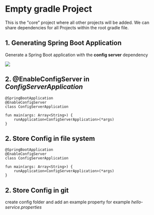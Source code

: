 # Empty gradle Project

This is the "core" project where all other projects will be added. We can share dependencies for all Projects within the root gradle file.

 ## 1. Generating Spring Boot Application
 Generate a Spring Boot application with the **config server** dependency
 
 <img src='gifs/create-config-server.gif' />

 ## 2. @EnableConfigServer in *ConfigServerApplication*
 
 ```
 @SpringBootApplication
 @EnableConfigServer
 class ConfigServerApplication
 
 fun main(args: Array<String>) {
     runApplication<ConfigServerApplication>(*args)
 }
 ```
 

 ## 2. Store Config in file system
 
 ```
 @SpringBootApplication
 @EnableConfigServer
 class ConfigServerApplication
 
 fun main(args: Array<String>) {
     runApplication<ConfigServerApplication>(*args)
 }
 ```

 ## 2. Store Config in git
 
 create config folder and add an example property for example *hello-service.properties*
 
 
